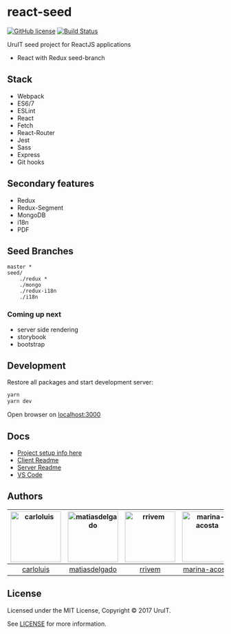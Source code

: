 # react-seed

[![GitHub license](https://img.shields.io/badge/license-MIT-blue.svg)](https://raw.githubusercontent.com/UruIT/react-seed/develop/LICENSE)
[![Build Status](https://travis-ci.org/UruIT/react-seed.svg)](https://travis-ci.org/UruIT/react-seed?branch=seed%2Fredux)

UruIT seed project for ReactJS applications

* React with Redux seed-branch

## Stack

* Webpack
* ES6/7
* ESLint
* React
* Fetch
* React-Router
* Jest
* Sass
* Express
* Git hooks


## Secondary features

* Redux
* Redux-Segment
* MongoDB
* i18n
* PDF


## Seed Branches

```
master *
seed/
    ./redux *
    ./mongo
    ./redux-i18n
    ./i18n
```

### Coming up next

* server side rendering
* storybook
* bootstrap

## Development

Restore all packages and start development server:

```bash
yarn
yarn dev
```

Open browser on [localhost:3000](http://localhost:3000/)


## Docs

* [Project setup info here](docs/setup.md)
* [Client Readme](client/README.md)
* [Server Readme](server/README.md)
* [VS Code](docs/vscode.md)

## Authors

[<img alt="carloluis" src="https://avatars2.githubusercontent.com/u/6170808?v=4&s=117" width="117">](https://github.com/carloluis) |[<img alt="matiasdelgado" src="https://avatars0.githubusercontent.com/u/5489967?v=4&u=bf0d640f309481519a5052a116929917c2dba8a9&s=117" width="117">](https://github.com/matiasdelgado) |[<img alt="rrivem" src="https://avatars0.githubusercontent.com/u/3043009?v=4&s=117" width="117">](https://github.com/rrivem) |[<img alt="marina-acosta" src="https://avatars3.githubusercontent.com/u/19169042?v=4&s=117" width="117">](https://github.com/marina-acosta) |
:---: |:---: |:---: |:---: |
[carloluis](https://github.com/carloluis) |[matiasdelgado](https://github.com/matiasdelgado) |[rrivem](https://github.com/rrivem) |[marina-acosta](https://github.com/marina-acosta)

## License

Licensed under the MIT License, Copyright © 2017 UruIT.

See [LICENSE](./LICENSE) for more information.

